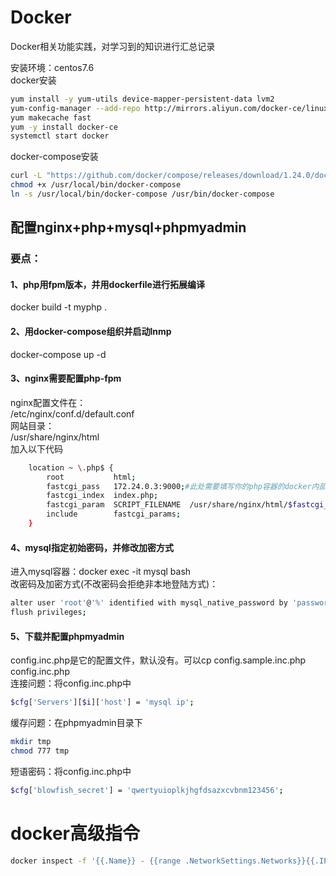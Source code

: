 # Docker
Docker相关功能实践，对学习到的知识进行汇总记录

安装环境：centos7.6  
docker安装
```bash
yum install -y yum-utils device-mapper-persistent-data lvm2
yum-config-manager --add-repo http://mirrors.aliyun.com/docker-ce/linux/centos/docker-ce.repo
yum makecache fast
yum -y install docker-ce
systemctl start docker
```

docker-compose安装
```bash
curl -L "https://github.com/docker/compose/releases/download/1.24.0/docker-compose-$(uname -s)-$(uname -m)" -o /usr/local/bin/docker-compose
chmod +x /usr/local/bin/docker-compose
ln -s /usr/local/bin/docker-compose /usr/bin/docker-compose
```

## 配置nginx+php+mysql+phpmyadmin
### 要点：
#### 1、php用fpm版本，并用dockerfile进行拓展编译
docker build -t myphp .
#### 2、用docker-compose组织并启动lnmp
docker-compose up -d
#### 3、nginx需要配置php-fpm  
nginx配置文件在：  
/etc/nginx/conf.d/default.conf  
网站目录：  
/usr/share/nginx/html  
加入以下代码
```bash
    location ~ \.php$ {
        root           html;
        fastcgi_pass   172.24.0.3:9000;#此处需要填写你的php容器的docker内部通讯ip
        fastcgi_index  index.php;
        fastcgi_param  SCRIPT_FILENAME  /usr/share/nginx/html/$fastcgi_script_name;
        include        fastcgi_params;
    }
```

#### 4、mysql指定初始密码，并修改加密方式  
进入mysql容器：docker exec -it mysql bash  
改密码及加密方式(不改密码会拒绝非本地登陆方式)：
```bash
alter user 'root'@'%' identified with mysql_native_password by 'password';
flush privileges;
```

#### 5、下载并配置phpmyadmin
config.inc.php是它的配置文件，默认没有。可以cp config.sample.inc.php config.inc.php  
连接问题：将config.inc.php中
```bash
$cfg['Servers'][$i]['host'] = 'mysql ip';
```
缓存问题：在phpmyadmin目录下
```bash
mkdir tmp
chmod 777 tmp
```
短语密码：将config.inc.php中
```bash
$cfg['blowfish_secret'] = 'qwertyuioplkjhgfdsazxcvbnm123456';
```
# docker高级指令
```bash
docker inspect -f '{{.Name}} - {{range .NetworkSettings.Networks}}{{.IPAddress}}{{end}}' $(docker ps -q)
```
